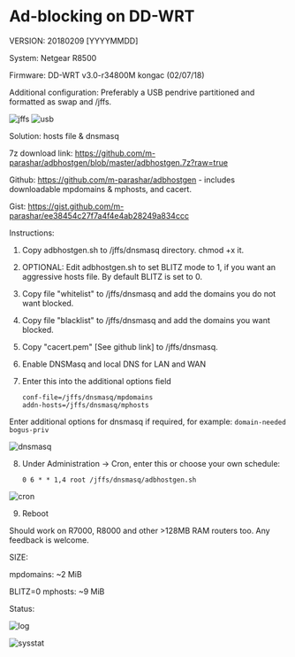 # Ad-blocking on DD-WRT

VERSION: 20180209 [YYYYMMDD]

System: Netgear R8500

Firmware: DD-WRT v3.0-r34800M kongac (02/07/18)

Additional configuration: Preferably a USB pendrive partitioned and formatted as swap and /jffs.

![jffs](https://i.imgur.com/bDJBxd8.png)
![usb](https://i.imgur.com/3c5kkTM.png)

Solution: hosts file & dnsmasq

7z download link: https://github.com/m-parashar/adbhostgen/blob/master/adbhostgen.7z?raw=true

Github: https://github.com/m-parashar/adbhostgen - includes downloadable mpdomains & mphosts, and cacert.

Gist: https://gist.github.com/m-parashar/ee38454c27f7a4f4e4ab28249a834ccc

Instructions: 

1. Copy adbhostgen.sh to /jffs/dnsmasq directory. chmod +x it.

2. OPTIONAL: Edit adbhostgen.sh to set BLITZ mode to 1, if you want an aggressive hosts file. By default BLITZ is set to 0.

3. Copy file "whitelist" to /jffs/dnsmasq and add the domains you do not want blocked.

4. Copy file "blacklist" to /jffs/dnsmasq and add the domains you want blocked.

5. Copy "cacert.pem" [See github link] to /jffs/dnsmasq.

6. Enable DNSMasq and local DNS for LAN and WAN

7. Enter this into the additional options field

    ```
    conf-file=/jffs/dnsmasq/mpdomains
    addn-hosts=/jffs/dnsmasq/mphosts
    ```
Enter additional options for dnsmasq if required, for example:
    ```
    domain-needed
    bogus-priv
    ```
    
![dnsmasq](https://i.imgur.com/ez7yLM4.png)

8. Under Administration -> Cron, enter this or choose your own schedule: 

    ```
    0 6 * * 1,4 root /jffs/dnsmasq/adbhostgen.sh
    ```

![cron](https://i.imgur.com/Y7RAEVk.png)

9. Reboot 

Should work on R7000, R8000 and other >128MB RAM routers too. Any feedback is welcome. 

SIZE:

mpdomains: ~2 MiB

BLITZ=0 mphosts: ~9 MiB

Status: 

![log](https://i.imgur.com/Sl5tBWu.png)

![sysstat](https://i.imgur.com/dS2Zhru.png)
